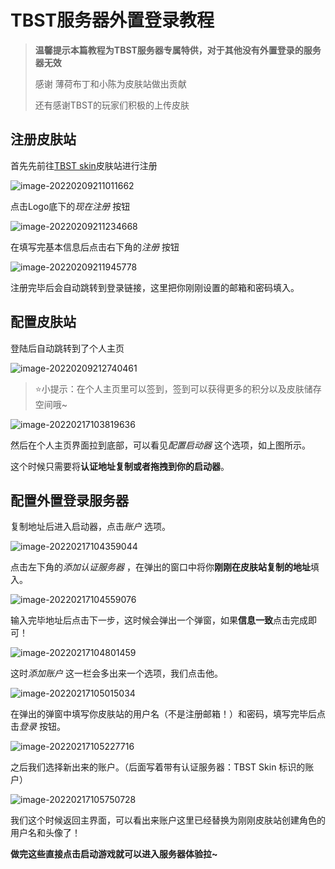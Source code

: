 # TBST服务器外置登录教程



> **温馨提示本篇教程为TBST服务器专属特供，对于其他没有外置登录的服务器无效**
>
> 感谢 薄荷布丁和小陈为皮肤站做出贡献
>
> 还有感谢TBST的玩家们积极的上传皮肤

## 注册皮肤站

首先先前往[TBST skin](https://skin.apicraft.top/)皮肤站进行注册

![image-20220209211011662](TBST%E4%B8%93%E5%B1%9E-%E7%94%B5%E8%84%91%E7%89%88%E5%A4%96%E7%BD%AE%E7%99%BB%E5%BD%95%E6%95%99%E7%A8%8B.assets/image-20220209211011662.png)

点击Logo底下的*现在注册* 按钮

![image-20220209211234668](TBST%E4%B8%93%E5%B1%9E-%E7%94%B5%E8%84%91%E7%89%88%E5%A4%96%E7%BD%AE%E7%99%BB%E5%BD%95%E6%95%99%E7%A8%8B.assets/image-20220209211234668.png)

在填写完基本信息后点击右下角的*注册* 按钮

![image-20220209211945778](TBST%E4%B8%93%E5%B1%9E-%E7%94%B5%E8%84%91%E7%89%88%E5%A4%96%E7%BD%AE%E7%99%BB%E5%BD%95%E6%95%99%E7%A8%8B.assets/image-20220209211945778.png)

注册完毕后会自动跳转到登录链接，这里把你刚刚设置的邮箱和密码填入。

## 配置皮肤站

登陆后自动跳转到了个人主页

![image-20220209212740461](TBST%E4%B8%93%E5%B1%9E-%E7%94%B5%E8%84%91%E7%89%88%E5%A4%96%E7%BD%AE%E7%99%BB%E5%BD%95%E6%95%99%E7%A8%8B.assets/image-20220209212740461.png)



> ⭐小提示：在个人主页里可以签到，签到可以获得更多的积分以及皮肤储存空间哦~



![image-20220217103819636](TBST%E4%B8%93%E5%B1%9E-%E7%94%B5%E8%84%91%E7%89%88%E5%A4%96%E7%BD%AE%E7%99%BB%E5%BD%95%E6%95%99%E7%A8%8B.assets/image-20220217103819636.png)



然后在个人主页界面拉到底部，可以看见*配置启动器* 这个选项，如上图所示。

这个时候只需要将**认证地址复制或者拖拽到你的启动器**。

## 配置外置登录服务器

复制地址后进入启动器，点击*账户* 选项。

![image-20220217104359044](TBST%E4%B8%93%E5%B1%9E-%E7%94%B5%E8%84%91%E7%89%88%E5%A4%96%E7%BD%AE%E7%99%BB%E5%BD%95%E6%95%99%E7%A8%8B.assets/image-20220217104359044.png)

点击左下角的*添加认证服务器* ，在弹出的窗口中将你**刚刚在皮肤站复制的地址**填入。

![image-20220217104559076](TBST%E4%B8%93%E5%B1%9E-%E7%94%B5%E8%84%91%E7%89%88%E5%A4%96%E7%BD%AE%E7%99%BB%E5%BD%95%E6%95%99%E7%A8%8B.assets/image-20220217104559076.png)

输入完毕地址后点击下一步，这时候会弹出一个弹窗，如果**信息一致**点击完成即可！

![image-20220217104801459](TBST%E4%B8%93%E5%B1%9E-%E7%94%B5%E8%84%91%E7%89%88%E5%A4%96%E7%BD%AE%E7%99%BB%E5%BD%95%E6%95%99%E7%A8%8B.assets/image-20220217104801459.png)

这时*添加账户* 这一栏会多出来一个选项，我们点击他。

![image-20220217105015034](TBST%E4%B8%93%E5%B1%9E-%E7%94%B5%E8%84%91%E7%89%88%E5%A4%96%E7%BD%AE%E7%99%BB%E5%BD%95%E6%95%99%E7%A8%8B.assets/image-20220217105015034.png)

在弹出的弹窗中填写你皮肤站的用户名（不是注册邮箱！）和密码，填写完毕后点击*登录* 按钮。

![image-20220217105227716](TBST%E4%B8%93%E5%B1%9E-%E7%94%B5%E8%84%91%E7%89%88%E5%A4%96%E7%BD%AE%E7%99%BB%E5%BD%95%E6%95%99%E7%A8%8B.assets/image-20220217105227716.png)

之后我们选择新出来的账户。（后面写着带有认证服务器：TBST Skin 标识的账户）

![image-20220217105750728](TBST%E4%B8%93%E5%B1%9E-%E7%94%B5%E8%84%91%E7%89%88%E5%A4%96%E7%BD%AE%E7%99%BB%E5%BD%95%E6%95%99%E7%A8%8B.assets/image-20220217105750728.png)

我们这个时候返回主界面，可以看出来账户这里已经替换为刚刚皮肤站创建角色的用户名和头像了！



**做完这些直接点击启动游戏就可以进入服务器体验拉~**
